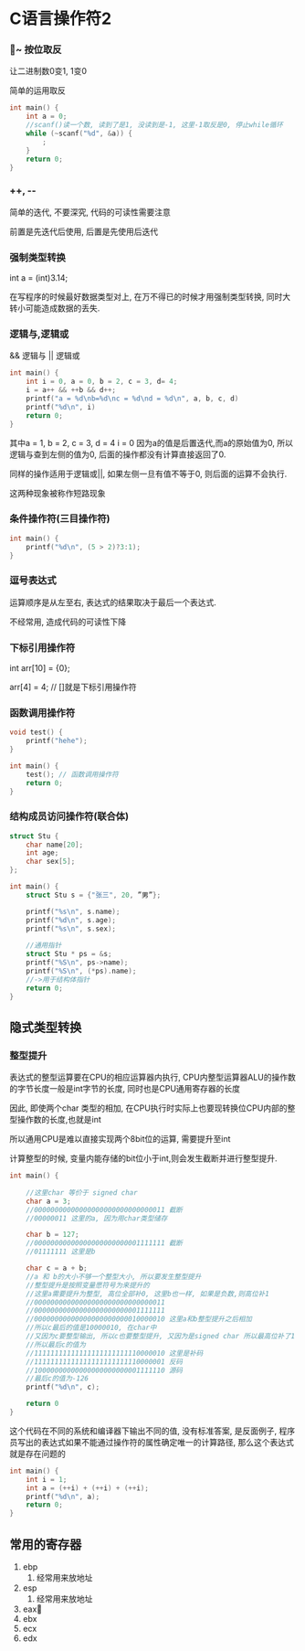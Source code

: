 # C语言操作符2


### ~ 按位取反

让二进制数0变1, 1变0

简单的运用取反

```c
int main() {
    int a = 0;
    //scanf()读一个数, 读到了是1, 没读到是-1, 这里-1取反是0, 停止while循环
    while (~scanf("%d", &a)) {
        ;
    }
    return 0;
}
```

### ++, --

简单的迭代, 不要深究, 代码的可读性需要注意

前置是先迭代后使用, 后置是先使用后迭代

### 强制类型转换

int a = (int)3.14;

在写程序的时候最好数据类型对上, 在万不得已的时候才用强制类型转换, 同时大转小可能造成数据的丢失.

### 逻辑与,逻辑或

&& 逻辑与
|| 逻辑或

```c
int main() {
    int i = 0, a = 0, b = 2, c = 3, d= 4;
    i = a++ && ++b && d++;
    printf("a = %d\nb=%d\nc = %d\nd = %d\n", a, b, c, d)
    printf("%d\n", i)
    return 0;
}
```
其中a = 1, b = 2, c = 3, d = 4 i = 0
因为a的值是后置迭代,而a的原始值为0, 所以逻辑与查到左侧的值为0, 后面的操作都没有计算直接返回了0.

同样的操作适用于逻辑或||, 如果左侧一旦有值不等于0, 则后面的运算不会执行.

这两种现象被称作短路现象

### 条件操作符(三目操作符)

```c
int main() {
    printf("%d\n", (5 > 2)?3:1);
}
```
### 逗号表达式

运算顺序是从左至右, 表达式的结果取决于最后一个表达式.

不经常用, 造成代码的可读性下降

### 下标引用操作符

int arr[10] = {0};

arr[4] = 4; // []就是下标引用操作符

### 函数调用操作符

```c
void test() {
    printf("hehe");
}

int main() {
    test(); // 函数调用操作符
    return 0;
}
```
### 结构成员访问操作符(联合体)

```c
struct Stu {
    char name[20];
    int age;
    char sex[5];
};

int main() {
    struct Stu s = {"张三", 20, ”男”};

    printf("%s\n", s.name);
    printf("%d\n", s.age);
    printf("%s\n", s.sex);
    
    //通用指针
    struct Stu * ps = &s;
    printf("%S\n", ps->name);
    printf("%S\n", (*ps).name);
    //->用于结构体指针
    return 0;
}
```

## 隐式类型转换
### 整型提升

表达式的整型运算要在CPU的相应运算器内执行, CPU内整型运算器ALU的操作数的字节长度一般是int字节的长度, 同时也是CPU通用寄存器的长度

因此, 即使两个char 类型的相加, 在CPU执行时实际上也要现转换位CPU内部的整型操作数的长度,也就是int

所以通用CPU是难以直接实现两个8bit位的运算, 需要提升至int

计算整型的时候, 变量内能存储的bit位小于int,则会发生截断并进行整型提升.

```c
int main() {
    
    //这里char 等价于 signed char
    char a = 3;
    //00000000000000000000000000000011 截断
    //00000011 这里的a, 因为用char类型储存

    char b = 127;
    //00000000000000000000000001111111 截断
    //01111111 这里是b

    char c = a + b;
    //a 和 b的大小不够一个整型大小, 所以要发生整型提升
    //整型提升是按照变量愿符号为来提升的
    //这里a需要提升为整型, 高位全部补0, 这里b也一样, 如果是负数,则高位补1
    //00000000000000000000000000000011
    //00000000000000000000000001111111
    //00000000000000000000000010000010 这里a和b整型提升之后相加
    //所以c最后的值是10000010, 在char中
    //又因为c要整型输出, 所以c也要整型提升, 又因为是signed char 所以最高位补了1
    //所以最后c的值为
    //11111111111111111111111110000010 这里是补码
    //11111111111111111111111110000001 反码
    //10000000000000000000000001111110 源码
    //最后c的值为-126
    printf("%d\n", c);

    return 0
}
```

这个代码在不同的系统和编译器下输出不同的值, 没有标准答案, 是反面例子, 程序员写出的表达式如果不能通过操作符的属性确定唯一的计算路径, 那么这个表达式就是存在问题的

```c
int main() {    
    int i = 1;
    int a = (++i) + (++i) + (++i);
    printf("%d\n", a);
    return 0;
}
```


## 常用的寄存器

1. ebp
   1. 经常用来放地址
2. esp
   1. 经常用来放地址
3. eax
4. ebx
5. ecx
6. edx











